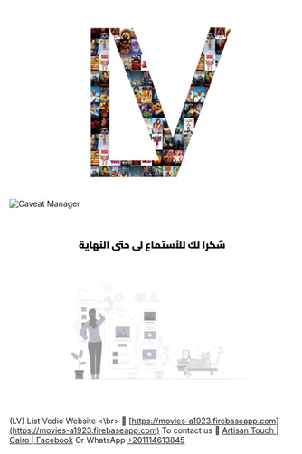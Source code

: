 ![Caveat Manager](images/Advertising_1.jpg)
![Caveat Manager](images/Advertising_2.jpg)
![Caveat Manager](images/Advertising_3.jpg)


(LV) List Vedio Website <\br>
🔗 [https://movies-a1923.firebaseapp.com](https://movies-a1923.firebaseapp.com)
To contact us
🔗 [Artisan Touch | Cairo | Facebook](https://www.facebook.com/people/Artisan-Touch/61563443036247)
Or WhatsApp [+201114613845](https://api.whatsapp.com/send/?phone=201114613845)

